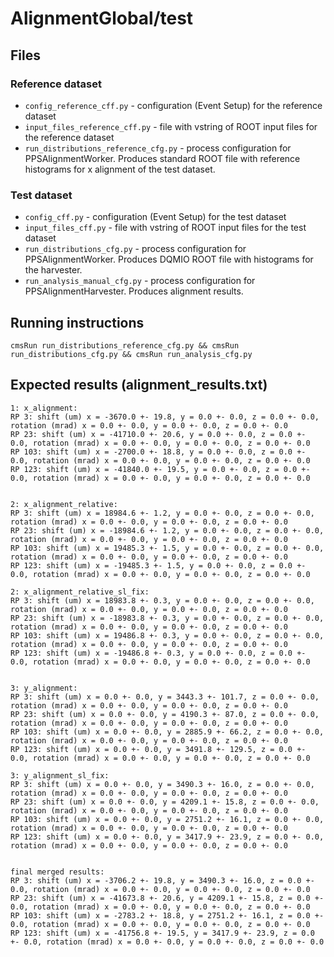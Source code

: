 # AlignmentGlobal/test

## Files
### Reference dataset
 - `config_reference_cff.py` - configuration (Event Setup) for the reference dataset
 - `input_files_reference_cff.py` - file with vstring of ROOT input files for the reference dataset 
 - `run_distributions_reference_cfg.py` - process configuration for PPSAlignmentWorker. Produces standard ROOT file with reference histograms for x alignment of the test dataset.
### Test dataset
 - `config_cff.py` - configuration (Event Setup) for the test dataset
 - `input_files_cff.py` - file with vstring of ROOT input files for the test dataset
 - `run_distributions_cfg.py` - process configuration for PPSAlignmentWorker. Produces DQMIO ROOT file with histograms for the harvester.
 - `run_analysis_manual_cfg.py` - process configuration for PPSAlignmentHarvester. Produces alignment results.

## Running instructions
```
cmsRun run_distributions_reference_cfg.py && cmsRun run_distributions_cfg.py && cmsRun run_analysis_cfg.py
```

## Expected results (alignment_results.txt)
```
1: x_alignment:
RP 3: shift (um) x = -3670.0 +- 19.8, y = 0.0 +- 0.0, z = 0.0 +- 0.0, rotation (mrad) x = 0.0 +- 0.0, y = 0.0 +- 0.0, z = 0.0 +- 0.0
RP 23: shift (um) x = -41710.0 +- 20.6, y = 0.0 +- 0.0, z = 0.0 +- 0.0, rotation (mrad) x = 0.0 +- 0.0, y = 0.0 +- 0.0, z = 0.0 +- 0.0
RP 103: shift (um) x = -2700.0 +- 18.8, y = 0.0 +- 0.0, z = 0.0 +- 0.0, rotation (mrad) x = 0.0 +- 0.0, y = 0.0 +- 0.0, z = 0.0 +- 0.0
RP 123: shift (um) x = -41840.0 +- 19.5, y = 0.0 +- 0.0, z = 0.0 +- 0.0, rotation (mrad) x = 0.0 +- 0.0, y = 0.0 +- 0.0, z = 0.0 +- 0.0


2: x_alignment_relative:
RP 3: shift (um) x = 18984.6 +- 1.2, y = 0.0 +- 0.0, z = 0.0 +- 0.0, rotation (mrad) x = 0.0 +- 0.0, y = 0.0 +- 0.0, z = 0.0 +- 0.0
RP 23: shift (um) x = -18984.6 +- 1.2, y = 0.0 +- 0.0, z = 0.0 +- 0.0, rotation (mrad) x = 0.0 +- 0.0, y = 0.0 +- 0.0, z = 0.0 +- 0.0
RP 103: shift (um) x = 19485.3 +- 1.5, y = 0.0 +- 0.0, z = 0.0 +- 0.0, rotation (mrad) x = 0.0 +- 0.0, y = 0.0 +- 0.0, z = 0.0 +- 0.0
RP 123: shift (um) x = -19485.3 +- 1.5, y = 0.0 +- 0.0, z = 0.0 +- 0.0, rotation (mrad) x = 0.0 +- 0.0, y = 0.0 +- 0.0, z = 0.0 +- 0.0

2: x_alignment_relative_sl_fix:
RP 3: shift (um) x = 18983.8 +- 0.3, y = 0.0 +- 0.0, z = 0.0 +- 0.0, rotation (mrad) x = 0.0 +- 0.0, y = 0.0 +- 0.0, z = 0.0 +- 0.0
RP 23: shift (um) x = -18983.8 +- 0.3, y = 0.0 +- 0.0, z = 0.0 +- 0.0, rotation (mrad) x = 0.0 +- 0.0, y = 0.0 +- 0.0, z = 0.0 +- 0.0
RP 103: shift (um) x = 19486.8 +- 0.3, y = 0.0 +- 0.0, z = 0.0 +- 0.0, rotation (mrad) x = 0.0 +- 0.0, y = 0.0 +- 0.0, z = 0.0 +- 0.0
RP 123: shift (um) x = -19486.8 +- 0.3, y = 0.0 +- 0.0, z = 0.0 +- 0.0, rotation (mrad) x = 0.0 +- 0.0, y = 0.0 +- 0.0, z = 0.0 +- 0.0


3: y_alignment:
RP 3: shift (um) x = 0.0 +- 0.0, y = 3443.3 +- 101.7, z = 0.0 +- 0.0, rotation (mrad) x = 0.0 +- 0.0, y = 0.0 +- 0.0, z = 0.0 +- 0.0
RP 23: shift (um) x = 0.0 +- 0.0, y = 4190.3 +- 87.0, z = 0.0 +- 0.0, rotation (mrad) x = 0.0 +- 0.0, y = 0.0 +- 0.0, z = 0.0 +- 0.0
RP 103: shift (um) x = 0.0 +- 0.0, y = 2885.9 +- 66.2, z = 0.0 +- 0.0, rotation (mrad) x = 0.0 +- 0.0, y = 0.0 +- 0.0, z = 0.0 +- 0.0
RP 123: shift (um) x = 0.0 +- 0.0, y = 3491.8 +- 129.5, z = 0.0 +- 0.0, rotation (mrad) x = 0.0 +- 0.0, y = 0.0 +- 0.0, z = 0.0 +- 0.0

3: y_alignment_sl_fix:
RP 3: shift (um) x = 0.0 +- 0.0, y = 3490.3 +- 16.0, z = 0.0 +- 0.0, rotation (mrad) x = 0.0 +- 0.0, y = 0.0 +- 0.0, z = 0.0 +- 0.0
RP 23: shift (um) x = 0.0 +- 0.0, y = 4209.1 +- 15.8, z = 0.0 +- 0.0, rotation (mrad) x = 0.0 +- 0.0, y = 0.0 +- 0.0, z = 0.0 +- 0.0
RP 103: shift (um) x = 0.0 +- 0.0, y = 2751.2 +- 16.1, z = 0.0 +- 0.0, rotation (mrad) x = 0.0 +- 0.0, y = 0.0 +- 0.0, z = 0.0 +- 0.0
RP 123: shift (um) x = 0.0 +- 0.0, y = 3417.9 +- 23.9, z = 0.0 +- 0.0, rotation (mrad) x = 0.0 +- 0.0, y = 0.0 +- 0.0, z = 0.0 +- 0.0


final merged results:
RP 3: shift (um) x = -3706.2 +- 19.8, y = 3490.3 +- 16.0, z = 0.0 +- 0.0, rotation (mrad) x = 0.0 +- 0.0, y = 0.0 +- 0.0, z = 0.0 +- 0.0
RP 23: shift (um) x = -41673.8 +- 20.6, y = 4209.1 +- 15.8, z = 0.0 +- 0.0, rotation (mrad) x = 0.0 +- 0.0, y = 0.0 +- 0.0, z = 0.0 +- 0.0
RP 103: shift (um) x = -2783.2 +- 18.8, y = 2751.2 +- 16.1, z = 0.0 +- 0.0, rotation (mrad) x = 0.0 +- 0.0, y = 0.0 +- 0.0, z = 0.0 +- 0.0
RP 123: shift (um) x = -41756.8 +- 19.5, y = 3417.9 +- 23.9, z = 0.0 +- 0.0, rotation (mrad) x = 0.0 +- 0.0, y = 0.0 +- 0.0, z = 0.0 +- 0.0
```
